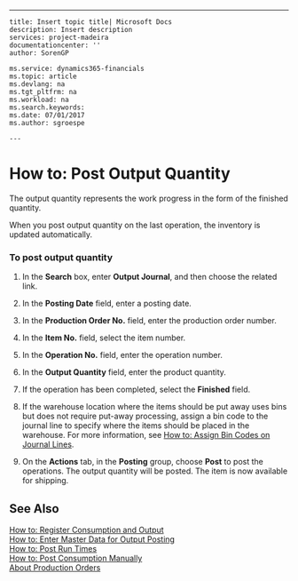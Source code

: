 ---
    title: Insert topic title| Microsoft Docs
    description: Insert description
    services: project-madeira
    documentationcenter: ''
    author: SorenGP

    ms.service: dynamics365-financials
    ms.topic: article
    ms.devlang: na
    ms.tgt_pltfrm: na
    ms.workload: na
    ms.search.keywords:
    ms.date: 07/01/2017
    ms.author: sgroespe

    ---
# How to: Post Output Quantity
The output quantity represents the work progress in the form of the finished quantity.  
  
 When you post output quantity on the last operation, the inventory is updated automatically.  
  
### To post output quantity  
  
1.  In the **Search** box, enter **Output Journal**, and then choose the related link.  
  
2.  In the **Posting Date** field, enter a posting date.  
  
3.  In the **Production Order No.** field, enter the production order number.  
  
4.  In the **Item No.** field, select the item number.  
  
5.  In the **Operation No.** field, enter the operation number.  
  
6.  In the **Output Quantity** field, enter the product quantity.  
  
7.  If the operation has been completed, select the **Finished** field.  
  
8.  If the warehouse location where the items should be put away uses bins but does not require put-away processing,  assign a bin code to the journal line to specify where the items should be placed in the warehouse. For more information, see [How to: Assign Bin Codes on Journal Lines](../FullExperience/how-to-assign-bin-codes-on-journal-lines.md).  
  
9. On the **Actions** tab, in the **Posting** group, choose **Post** to post the operations. The output quantity will be posted. The item is now available for shipping.  
  
## See Also  
 [How to: Register Consumption and Output](../FullExperience/how-to-register-consumption-and-output.md)   
 [How to: Enter Master Data for Output Posting](../FullExperience/how-to-enter-master-data-for-output-posting.md)   
 [How to: Post Run Times](../FullExperience/how-to-post-run-times.md)   
 [How to: Post Consumption Manually](../FullExperience/how-to-post-consumption-manually.md)   
 [About Production Orders](../FullExperience/about-production-orders.md)